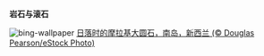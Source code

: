 
**岩石与滚石**

![bing-wallpaper](https://www.bing.com/th?id=OHR.BouldersNZ_ZH-CN6750253580_1920x1080.jpg)
[日落时的摩拉基大圆石，南岛，新西兰 (© Douglas Pearson/eStock Photo)](https://www.bing.com/search?q=%E6%91%A9%E6%8B%89%E5%9F%BA%E5%A4%A7%E5%9C%86%E7%9F%B3&amp;form=hpcapt&amp;mkt=zh-cn)
  